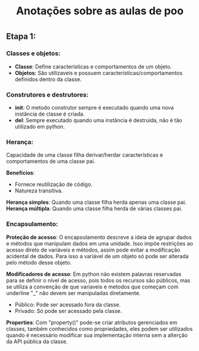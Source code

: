 <h1 align="center"> Anotações sobre as aulas de poo <h1>

## Etapa 1: 
### Classes e objetos:

- __Classe__: Define características e comportamentos de um objeto.
- __Objetos__: São utilizaveis e possuem características/comportamentos definidos dentro da classe.

### Construtores e destrutores:
- __init__: O metodo construtor sempre é executado quando uma nova instância de classe é criada.
- __del__: Sempre executado quando uma instância é destruida, não é tão utilizado em python.

### Herança: 
Capacidade de uma classe filha derivar/herdar características e comportamentos de uma classe pai.

__Benefícios__:
- Fornece reutilização de código.
- Natureza transitiva.

__Herança simples__: Quando uma classe filha herda apenas uma classe pai.
__Herança múltipla__: Quando uma classe filha herda de várias classes pai.

### Encapsulamento: 

__Proteção de acesso__:
O encapsulamento descreve a ideia de agrupar dados e métodos que manipulam dados em uma unidade.
Isso impõe restrições ao acesso direto de variáveis ​e métodos, assim pode evitar a modificação acidental de
dados. Para isso a variável de um objeto só pode ser alterada pelo método desse objeto.

__Modificadores de acesso__:
Em python não existem palavras reservadas para se definir o nível de acesso, pois todos os recursos são públicos, mas se utiliza a convenção de que variaveis e metodos que começam com underline "_" não devem ser manipuladas diretamente.

- Público: Pode ser acessado fora da classe.
- Privado: Só pode ser acessado pela classe.

__Properties__:
Com "property()" pode-se criar atributos gerenciados em classes, também conhecidos como propriedades, eles podem ser utilizados quando é necessário modificar sua implementação interna sem a alterção da API pública da classe.